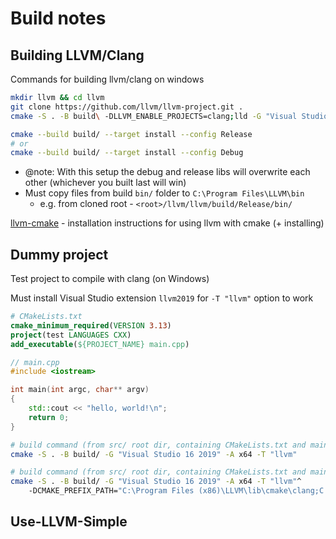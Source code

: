 # Build notes

## Building LLVM/Clang

Commands for building llvm/clang on windows

```bash
mkdir llvm && cd llvm
git clone https://github.com/llvm/llvm-project.git .
cmake -S . -B build\ -DLLVM_ENABLE_PROJECTS=clang;lld -G "Visual Studio 16 2019" -A x64 -Thost=x64 ..\llvm

cmake --build build/ --target install --config Release
# or
cmake --build build/ --target install --config Debug
```

- @note: With this setup the debug and release libs will overwrite each other (whichever you built last will win)
- Must copy files from build `bin/` folder to `C:\Program Files\LLVM\bin`
  - e.g. from cloned root - `<root>/llvm/llvm/build/Release/bin/`

[llvm-cmake](https://llvm.org/docs/CMake.html) - installation instructions for using llvm with cmake (+ installing)

## Dummy project

Test project to compile with clang (on Windows)

Must install Visual Studio extension `llvm2019` for `-T "llvm"` option to work

```cmake
# CMakeLists.txt
cmake_minimum_required(VERSION 3.13)
project(test LANGUAGES CXX)
add_executable(${PROJECT_NAME} main.cpp)
```

```c++
// main.cpp
#include <iostream>

int main(int argc, char** argv)
{
    std::cout << "hello, world!\n";
    return 0;
}
```

```bash
# build command (from src/ root dir, containing CMakeLists.txt and main.cpp)
cmake -S . -B build/ -G "Visual Studio 16 2019" -A x64 -T "llvm"
```

```bash
# build command (from src/ root dir, containing CMakeLists.txt and main.cpp)
cmake -S . -B build/ -G "Visual Studio 16 2019" -A x64 -T "llvm"^
    -DCMAKE_PREFIX_PATH="C:\Program Files (x86)\LLVM\lib\cmake\clang;C:\Program Files (x86)\LLVM\lib\cmake\llvm"
```

## Use-LLVM-Simple
